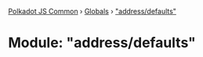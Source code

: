 [Polkadot JS Common](../README.md) › [Globals](../globals.md) › ["address/defaults"](_address_defaults_.md)

# Module: "address/defaults"


